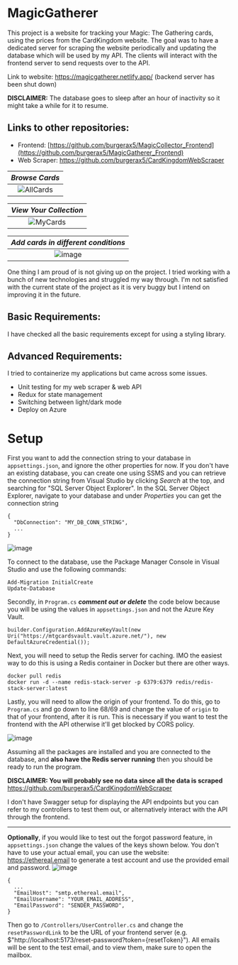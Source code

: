 # MagicGatherer
This project is a website for tracking your Magic: The Gathering cards, using the prices from the CardKingdom website. The goal was to have a dedicated server for scraping the website periodically and updating the database which will be used by my API. The clients will interact with the frontend server to send requests over to the API.

Link to website: https://magicgatherer.netlify.app/ (backend server has been shut down)

**DISCLAIMER:** The database goes to sleep after an hour of inactivity so it might take a while for it to resume.

## Links to other repositories:
- Frontend: [https://github.com/burgerax5/MagicCollector_Frontend](https://github.com/burgerax5/MagicGatherer_Frontend)
- Web Scraper: https://github.com/burgerax5/CardKingdomWebScraper

| *Browse Cards* |
| :--: |
|![AllCards](https://github.com/user-attachments/assets/47e34233-d055-4596-babc-a1509c93c831) |

| *View Your Collection* |
| :--: |
| ![MyCards](https://github.com/user-attachments/assets/a57d7745-1c49-4b02-ab0c-19507f6076d5) |

| *Add cards in different conditions* |
| :--: |
| ![image](https://github.com/user-attachments/assets/ae24f711-b0e2-4f37-af37-1faf9870d322) |

One thing I am proud of is not giving up on the project. I tried working with a bunch of new technologies and struggled my way through. I'm not satisfied with the current state of the project as it is very buggy but I intend on improving it in the future.

## Basic Requirements:
I have checked all the basic requirements except for using a styling library.

## Advanced Requirements:
I tried to containerize my applications but came across some issues.
- Unit testing for my web scraper & web API
- Redux for state management
- Switching between light/dark mode
- Deploy on Azure

# Setup
First you want to add the connection string to your database in `appsettings.json`, and ignore the other properties for now. If you don't have an existing database, you can create one using SSMS and you can retrieve the connection string from Visual Studio by clicking _Search_ at the top, and searching for "SQL Server Object Explorer". In the SQL Server Object Explorer, navigate to your database and under _Properties_ you can get the connection string
```
{
  "DbConnection": "MY_DB_CONN_STRING",
  ...
}
```
![image](https://github.com/user-attachments/assets/dc0af435-11ef-4c15-b1a3-0ebd71ff0144)

To connect to the database, use the Package Manager Console in Visual Studio and use the following commands:
```
Add-Migration InitialCreate
Update-Database
```
Secondly, in `Program.cs` _**comment out or delete**_ the code below because you will be using the values in `appsettings.json` and not the Azure Key Vault.
```
builder.Configuration.AddAzureKeyVault(new Uri("https://mtgcardsvault.vault.azure.net/"), new DefaultAzureCredential());
```

Next, you will need to setup the Redis server for caching. IMO the easiest way to do this is using a Redis container in Docker but there are other ways.
```
docker pull redis
docker run -d --name redis-stack-server -p 6379:6379 redis/redis-stack-server:latest
```
Lastly, you will need to allow the origin of your frontend. To do this, go to `Program.cs` and go down to line 68/69 and change the value of `origin` to that of your frontend, after it is run. This is necessary if you want to test the frontend with the API otherwise it'll get blocked by CORS policy.

![image](https://github.com/user-attachments/assets/75db2044-4812-41b5-904a-691ce3f8d97a)

Assuming all the packages are installed and you are connected to the database, and **also have the Redis server running** then you should be ready to run the program.

**DISCLAIMER: You will probably see no data since all the data is scraped** https://github.com/burgerax5/CardKingdomWebScraper

I don't have Swagger setup for displaying the API endpoints but you can refer to my controllers to test them out, or alternatively interact with the API through the frontend.

---
**Optionally**, if you would like to test out the forgot password feature, in `appsettings.json` change the values of the keys shown below. You don't have to use your actual email, you can use the website: https://ethereal.email to generate a test account and use the provided email and password.
![image](https://github.com/user-attachments/assets/0f69d54c-f7e1-4fc6-a49e-de4e128c3610)
```
{
  ...
  "EmailHost": "smtp.ethereal.email",
  "EmailUsername": "YOUR_EMAIL_ADDRESS",
  "EmailPassword": "SENDER_PASSWORD",
}
```
Then go to `/Controllers/UserController.cs` and change the `resetPasswordLink` to be the URL of your frontend server (e.g. $"http://localhost:5173/reset-password?token={resetToken}"). All emails will be sent to the test email, and to view them, make sure to open the mailbox.
